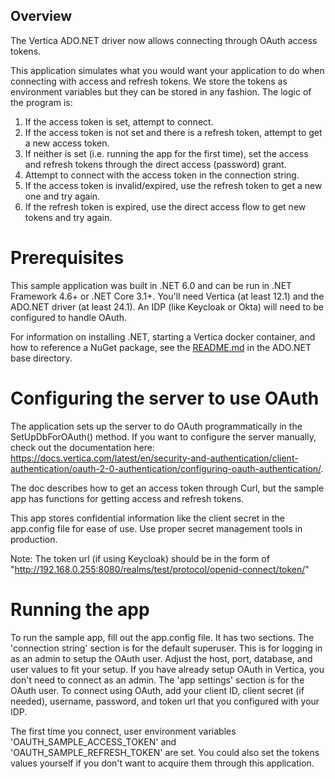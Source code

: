 ## Overview

The Vertica ADO.NET driver now allows connecting through OAuth access tokens. 

This application simulates what you would want your application to do when connecting with access and refresh tokens. We store the tokens as environment variables but they can be stored in any fashion. The logic of the program is:
1. If the access token is set, attempt to connect.
2. If the access token is not set and there is a refresh token, attempt to get a new access token.
3. If neither is set (i.e. running the app for the first time), set the access and refresh tokens through the direct access (password) grant.
4. Attempt to connect with the access token in the connection string.
5. If the access token is invalid/expired, use the refresh token to get a new one and try again.
6. If the refresh token is expired, use the direct access flow to get new tokens and try again.

# Prerequisites

This sample application was built in .NET 6.0 and can be run in .NET Framework 4.6+ or .NET Core 3.1+.
You'll need Vertica (at least 12.1) and the ADO.NET driver (at least 24.1).
An IDP (like Keycloak or Okta) will need to be configured to handle OAuth.

For information on installing .NET, starting a Vertica docker container, and how to reference a NuGet package, see the [README.md](https://github.com/vertica/client-application-examples/blob/main/ADO.NET/README.md) in the ADO.NET base directory.

# Configuring the server to use OAuth

The application sets up the server to do OAuth programmatically in the SetUpDbForOAuth() method. 
If you want to configure the server manually, check out the documentation here: https://docs.vertica.com/latest/en/security-and-authentication/client-authentication/oauth-2-0-authentication/configuring-oauth-authentication/.

The doc describes how to get an access token through Curl, but the sample app has functions for getting access and refresh tokens.

This app stores confidential information like the client secret in the app.config file for ease of use. Use proper secret management tools in production.

Note: The token url (if using Keycloak) should be in the form of "http://192.168.0.255:8080/realms/test/protocol/openid-connect/token/"

# Running the app

To run the sample app, fill out the app.config file. It has two sections.
The 'connection string' section is for the default superuser. This is for logging in as an admin to setup the OAuth user. Adjust the host, port, database, and user values to fit your setup. If you have already setup OAuth in Vertica, you don't need to connect as an admin.
The 'app settings' section is for the OAuth user.  To connect using OAuth, add your client ID, client secret (if needed), username, password, and token url that you configured with your IDP.

The first time you connect, user environment variables 'OAUTH_SAMPLE_ACCESS_TOKEN' and 'OAUTH_SAMPLE_REFRESH_TOKEN' are set. You could also set the tokens values yourself if you don't want to acquire them through this application.